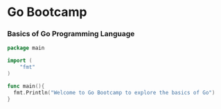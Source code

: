 # Go Bootcamp

### Basics of Go Programming Language

```go
package main

import (
	"fmt"
)

func main(){
  fmt.Println("Welcome to Go Bootcamp to explore the basics of Go")
}
```
